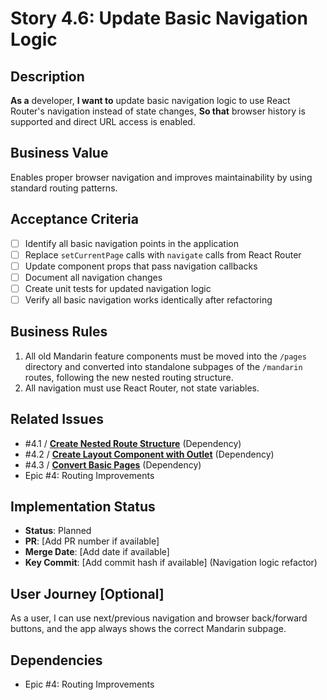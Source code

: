 # Story 4.6: Update Basic Navigation Logic

## Description

**As a** developer,
**I want to** update basic navigation logic to use React Router's navigation instead of state changes,
**So that** browser history is supported and direct URL access is enabled.

## Business Value

Enables proper browser navigation and improves maintainability by using standard routing patterns.

## Acceptance Criteria

- [ ] Identify all basic navigation points in the application
- [ ] Replace `setCurrentPage` calls with `navigate` calls from React Router
- [ ] Update component props that pass navigation callbacks
- [ ] Document all navigation changes
- [ ] Create unit tests for updated navigation logic
- [ ] Verify all basic navigation works identically after refactoring

## Business Rules

1. All old Mandarin feature components must be moved into the `/pages` directory and converted into standalone subpages of the `/mandarin` routes, following the new nested routing structure.
2. All navigation must use React Router, not state variables.

## Related Issues

- #4.1 / [**Create Nested Route Structure**](./story-4-1-create-nested-route-structure.md) (Dependency)
- #4.2 / [**Create Layout Component with Outlet**](./story-4-2-create-layout-component.md) (Dependency)
- #4.3 / [**Convert Basic Pages**](./story-4-3-convert-basic-pages.md) (Dependency)
- Epic #4: Routing Improvements

## Implementation Status

- **Status**: Planned
- **PR**: [Add PR number if available]
- **Merge Date**: [Add date if available]
- **Key Commit**: [Add commit hash if available] (Navigation logic refactor)

## User Journey [Optional]

As a user, I can use next/previous navigation and browser back/forward buttons, and the app always shows the correct Mandarin subpage.

## Dependencies

- Epic #4: Routing Improvements
